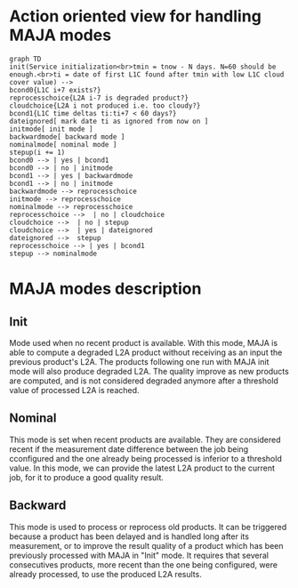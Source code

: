 # Action oriented view for handling MAJA modes

``` mermaid
graph TD
init(Service initialization<br>tmin = tnow - N days. N=60 should be enough.<br>ti = date of first L1C found after tmin with low L1C cloud cover value) -->
bcond0{L1C i+7 exists?}
reprocesschoice{L2A i-7 is degraded product?}
cloudchoice{L2A i not produced i.e. too cloudy?}
bcond1{L1C time deltas ti:ti+7 < 60 days?}
dateignored[ mark date ti as ignored from now on ]
initmode[ init mode ]
backwardmode[ backward mode ]
nominalmode[ nominal mode ]
stepup(i += 1)
bcond0 --> | yes | bcond1
bcond0 --> | no | initmode
bcond1 --> | yes | backwardmode
bcond1 --> | no | initmode
backwardmode --> reprocesschoice
initmode --> reprocesschoice
nominalmode --> reprocesschoice
reprocesschoice -->  | no | cloudchoice
cloudchoice -->  | no | stepup
cloudchoice -->  | yes | dateignored
dateignored -->  stepup
reprocesschoice --> | yes | bcond1
stepup --> nominalmode
```

# MAJA modes description

## Init

Mode used when no recent product is available. With this mode, MAJA is able to
compute a degraded L2A product without receiving as an input the previous
product's L2A. The products following one run with MAJA init mode will also
produce degraded L2A. The quality improve as new products are computed, and
is not considered degraded anymore after a threshold value of processed L2A
is reached.

## Nominal

This mode is set when recent products are available. They are considered recent
if the measurement date difference between the job being cconfigured and the
one already being processed is inferior to a threshold value. In this mode, we
can provide the latest L2A product to the current job, for it to produce a good
quality result.

## Backward

This mode is used to process or reprocess old products. It can be triggered
because a product has been delayed and is handled long after its measurement,
or to improve the result quality of a product which has been previously processed
with MAJA in "Init" mode. It requires that several consecutives products, more
recent than the one being configured, were already processed, to use the produced
L2A results.
